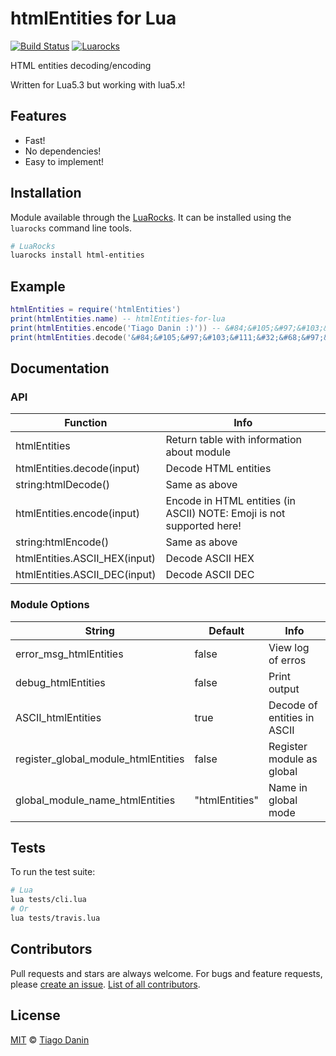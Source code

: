 # htmlEntities for Lua

[![Build Status](https://travis-ci.org/TiagoDanin/htmlEntities-for-lua.svg?branch=master)](https://travis-ci.org/TiagoDanin/htmlEntities-for-lua) [![Luarocks](https://img.shields.io/badge/Luarocks-html--entities-yellow.svg)](http://luarocks.org/modules/tiagodanin/html-entities)

HTML entities decoding/encoding

Written for Lua5.3 but working with lua5.x!

## Features

- Fast!
- No dependencies!
- Easy to implement!

## Installation

Module available through the [LuaRocks](https://luarocks.org/). It can be installed using the `luarocks` command line tools.

```sh
# LuaRocks
luarocks install html-entities
```

## Example

```lua
htmlEntities = require('htmlEntities')
print(htmlEntities.name) -- htmlEntities-for-lua
print(htmlEntities.encode('Tiago Danin :)')) -- &#84;&#105;&#97;&#103;&#111;&#32;&#68;&#97;&#110;&#105;&#110;&#32;&#58;&#41;
print(htmlEntities.decode('&#84;&#105;&#97;&#103;&#111;&#32;&#68;&#97;&#110;&#105;&#110;&#32;&#58;&#41;')) -- Tiago Danin :)
```

## Documentation

### API

Function                       | Info   |
------------------------------ |------- |
htmlEntities                   | Return table with information about module
htmlEntities.decode(input)     | Decode HTML entities
string:htmlDecode()            | Same as above
htmlEntities.encode(input)     | Encode in HTML entities (in ASCII) NOTE: Emoji is not supported here!
string:htmlEncode()            | Same as above
htmlEntities.ASCII_HEX(input)  | Decode ASCII HEX
htmlEntities.ASCII_DEC(input)  | Decode ASCII DEC

### Module Options

String                               | Default         | Info                      |
------------------------------------ |---------------- |-------------------------- |
error_msg_htmlEntities               | false           | View log of erros
debug_htmlEntities                   | false           | Print output
ASCII_htmlEntities                   | true            | Decode of entities in ASCII
register_global_module_htmlEntities  | false           | Register module as global
global_module_name_htmlEntities      | "htmlEntities"  | Name in global mode

## Tests

To run the test suite:

```sh
# Lua
lua tests/cli.lua
# Or
lua tests/travis.lua
```

## Contributors

Pull requests and stars are always welcome. For bugs and feature requests, please [create an issue](https://github.com/TiagoDanin/htmlEntities-for-lua/issues). [List of all contributors](https://github.com/TiagoDanin/htmlEntities-for-lua/graphs/contributors).

## License

[MIT](LICENSE) © [Tiago Danin](https://TiagoDanin.github.io)
